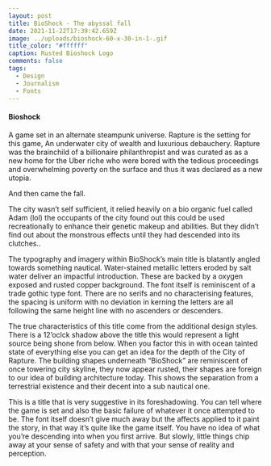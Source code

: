 ```yaml
---
layout: post
title: BioShock - The abyssal fall
date: 2021-11-22T17:39:42.659Z
image: ../uploads/bioshock-60-x-30-in-1-.gif
title_color: "#ffffff"
caption: Rusted Bioshock Logo
comments: false
tags:
  - Design
  - Journalism
  - Fonts
---
```

#### Bioshock



A game set in an alternate steampunk universe. Rapture is the setting for this game, An underwater city of wealth and luxurious debauchery. Rapture was the brainchild of a billionaire philanthropist and was curated as as a new home for the Uber riche who were bored with the tedious proceedings and overwhelming poverty on the surface and thus it was declared as a new utopia.

And then came the fall. 

The city wasn’t self sufficient, it relied heavily on a bio organic fuel called Adam (lol) the occupants of the city found out this could be used recreationally to enhance their genetic makeup and abilities. But they didn’t find out about the monstrous effects until they had descended into its clutches..

The typography and imagery within BioShock’s main title is blatantly angled towards something nautical. Water-stained metallic letters eroded by salt water deliver an impactful introduction. These are backed by a oxygen exposed and rusted copper background.  The font itself is reminiscent of a trade gothic type font. There are no serifs and no characterising features, the spacing is uniform with no deviation in kerning the letters are all following the same height line with no ascenders or descenders.

The true characteristics of this title come from the additional design styles. There is a 12’oclck shadow above the title this would represent a light source being shone from below. When you factor this in with ocean tainted state of everything else you can get an idea for the depth of the City of Rapture. 
The building shapes underneath “BioShock” are reminiscent of once towering city skyline, they now appear rusted, their shapes are foreign to our idea of building architecture today. This shows the separation from a terrestrial existence and their decent into a sub nautical one.

This is a title that is very suggestive in its foreshadowing. You can tell where the game is set and also the basic failure of whatever it once attempted to be. The font itself doesn’t give much away but the affects applied to it paint the story, in that way it’s quite like the game itself. You have no idea of what you’re descending into when you first arrive. But slowly, little things chip away at your sense of safety and with that your sense of reality and perception.

